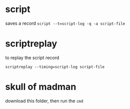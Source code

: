 # script
saves a record
`script --t=script-log -q -a script-file`

# scriptreplay
to replay the script record

`scriptreplay --timing=script-log script-file`

# skull of madman
download this folder, then run the `cmd`
